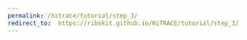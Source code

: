 ```yaml
---
permalink: /hitrace/tutorial/step_3/
redirect_to:  https://ribokit.github.io/HiTRACE/tutorial/step_3/
---
```


